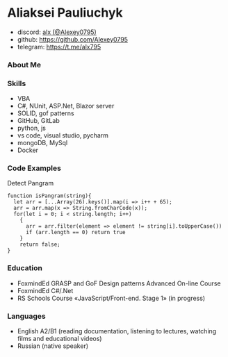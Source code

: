 # Aliaksei Pauliuchyk
- discord: [alx (@Alexey0795)](https://discord.com/users/Alexy796#9678) 
- github: https://github.com/Alexey0795
- telegram: https://t.me/alx795

### About Me

### Skills
- VBA
- C#, NUnit, ASP.Net, Blazor server
- SOLID, gof patterns
- GitHub, GitLab
- python, js
- vs code, visual studio, pycharm
- mongoDB, MySql
- Docker

### Code Examples
Detect Pangram
```
function isPangram(string){
  let arr = [...Array(26).keys()].map(i => i++ + 65);
  arr = arr.map(x => String.fromCharCode(x));
  for(let i = 0; i < string.length; i++)
    {
      arr = arr.filter(element => element != string[i].toUpperCase())
      if (arr.length == 0) return true
    }
    return false;
}
```

### Education
- FoxmindEd  GRASP and GoF Design patterns Advanced On-line Course
- FoxmindEd  С#/.Net
- RS Schools Course «JavaScript/Front-end. Stage 1» (in progress)

### Languages
- English A2/B1 (reading documentation, listening to lectures, watching films and educational videos)
- Russian (native speaker)